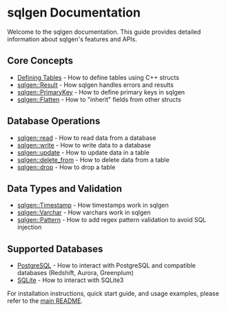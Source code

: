# sqlgen Documentation

Welcome to the sqlgen documentation. This guide provides detailed information about sqlgen's features and APIs.

## Core Concepts

- [Defining Tables](defining_tables.md) - How to define tables using C++ structs
- [sqlgen::Result](result.md) - How sqlgen handles errors and results
- [sqlgen::PrimaryKey](primary_key.md) - How to define primary keys in sqlgen
- [sqlgen::Flatten](flatten.md) - How to "inherit" fields from other structs

## Database Operations

- [sqlgen::read](reading.md) - How to read data from a database
- [sqlgen::write](writing.md) - How to write data to a database
- [sqlgen::update](update.md) - How to update data in a table
- [sqlgen::delete_from](delete_from.md) - How to delete data from a table
- [sqlgen::drop](drop.md) - How to drop a table

## Data Types and Validation

- [sqlgen::Timestamp](timestamp.md) - How timestamps work in sqlgen
- [sqlgen::Varchar](varchar.md) - How varchars work in sqlgen
- [sqlgen::Pattern](pattern.md) - How to add regex pattern validation to avoid SQL injection

## Supported Databases

- [PostgreSQL](postgres.md) - How to interact with PostgreSQL and compatible databases (Redshift, Aurora, Greenplum)
- [SQLite](sqlite.md) - How to interact with SQLite3

For installation instructions, quick start guide, and usage examples, please refer to the [main README](../README.md). 